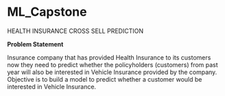 # ML_Capstone
HEALTH INSURANCE CROSS SELL PREDICTION

**Problem Statement**

Insurance company that has provided Health Insurance to its customers now they need to predict whether the policyholders (customers) from past year will also be interested in Vehicle Insurance provided by the company.
Objective is to build a model to predict whether a customer would be interested in Vehicle Insurance.



